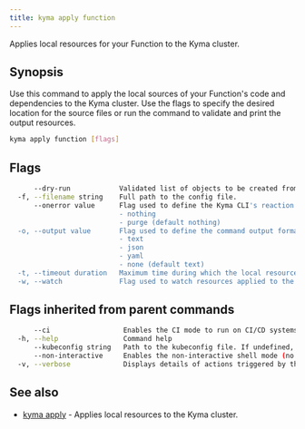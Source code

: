 ```yaml
---
title: kyma apply function
---
```


Applies local resources for your Function to the Kyma cluster.

## Synopsis

Use this command to apply the local sources of your Function's code and dependencies to the Kyma cluster. 
Use the flags to specify the desired location for the source files or run the command to validate and print the output resources.

```bash
kyma apply function [flags]
```

## Flags

```bash
      --dry-run            Validated list of objects to be created from sources.
  -f, --filename string    Full path to the config file.
      --onerror value      Flag used to define the Kyma CLI's reaction to an error when applying resources to the cluster. Use one of these options: 
                           - nothing
                           - purge (default nothing)
  -o, --output value       Flag used to define the command output format. Use one of these options:
                           - text
                           - json
                           - yaml
                           - none (default text)
  -t, --timeout duration   Maximum time during which the local resources are being applied, where "0" means "infinite". Valid time units are "ns", "us" (or "µs"), "ms", "s", "m", "h".
  -w, --watch              Flag used to watch resources applied to the cluster to make sure that everything is applied in the correct order.
```

## Flags inherited from parent commands

```bash
      --ci                  Enables the CI mode to run on CI/CD systems. It avoids any user interaction (such as no dialog prompts) and ensures that logs are formatted properly in log files (such as no spinners for CLI steps).
  -h, --help                Command help
      --kubeconfig string   Path to the kubeconfig file. If undefined, Kyma CLI uses the KUBECONFIG environment variable, or falls back "/$HOME/.kube/config".
      --non-interactive     Enables the non-interactive shell mode (no colorized output, no spinner)
  -v, --verbose             Displays details of actions triggered by the command.
```

## See also

* [kyma apply](#kyma-apply-kyma-apply)	 - Applies local resources to the Kyma cluster.

